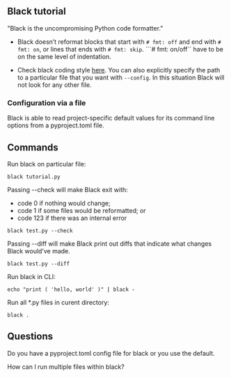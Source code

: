 ## Black tutorial

"Black is the uncompromising Python code formatter."

- Black doesn’t reformat blocks that start with ```# fmt: off``` and end with ```# fmt: on```, or lines that ends with ```# fmt: skip```. ```# fmt: on/off`` have to be on the same level of indentation.

- Check black coding style [here](https://black.readthedocs.io/en/stable/the_black_code_style/current_style.html). You can also explicitly specify the path to a particular file that you want with ```--config```. In this situation Black will not look for any other file.

### Configuration via a file
Black is able to read project-specific default values for its command line options from a pyproject.toml file.

## Commands
Run black on particular file:
```
black tutorial.py
```

Passing --check will make Black exit with:
- code 0 if nothing would change;
- code 1 if some files would be reformatted; or
- code 123 if there was an internal error
```
black test.py --check
```

Passing --diff will make Black print out diffs that indicate what changes Black would’ve made.
```
black test.py --diff
```

Run black in CLI:
```
echo "print ( 'hello, world' )" | black -
```

Run all *.py files in curent directory:
```
black .
```

## Questions

Do you have a pyproject.toml config file for black or you use the default.

How can I run multiple files within black?